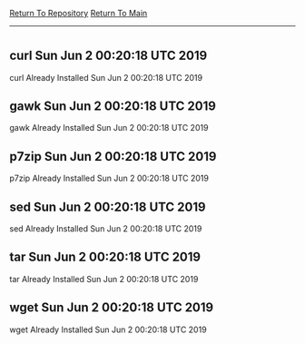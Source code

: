 [Return To Repository](https://github.com/deathbybandaid/piholeparser/)
[Return To Main](https://github.com/deathbybandaid/piholeparser/blob/master/RecentRunLogs/Mainlog.md)
____________________________________
# 
## curl Sun Jun 2 00:20:18 UTC 2019
curl Already Installed Sun Jun 2 00:20:18 UTC 2019
## gawk Sun Jun 2 00:20:18 UTC 2019
gawk Already Installed Sun Jun 2 00:20:18 UTC 2019
## p7zip Sun Jun 2 00:20:18 UTC 2019
p7zip Already Installed Sun Jun 2 00:20:18 UTC 2019
## sed Sun Jun 2 00:20:18 UTC 2019
sed Already Installed Sun Jun 2 00:20:18 UTC 2019
## tar Sun Jun 2 00:20:18 UTC 2019
tar Already Installed Sun Jun 2 00:20:18 UTC 2019
## wget Sun Jun 2 00:20:18 UTC 2019
wget Already Installed Sun Jun 2 00:20:18 UTC 2019
